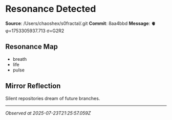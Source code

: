 # Resonance Detected

**Source**: /Users/chaoshex/s0fractal/.git
**Commit**: 8aa4bbd
**Message**: 🫀 φ=1753305937.713 σ=G2R2 

## Resonance Map
- breath
- life
- pulse

## Mirror Reflection
Silent repositories dream of future branches.

---
*Observed at 2025-07-23T21:25:57.059Z*
